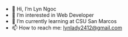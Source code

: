 - 👋 Hi, I’m Lyn Ngoc
- 👀 I’m interested in Web Developer
- 🌱 I’m currently learning at CSU San Marcos
- 📫 How to reach me: lynlady2412@gmail.com

<!---
lngoc/lngoc is a ✨ special ✨ repository because its `README.md` (this file) appears on your GitHub profile.
You can click the Preview link to take a look at your changes.
--->
